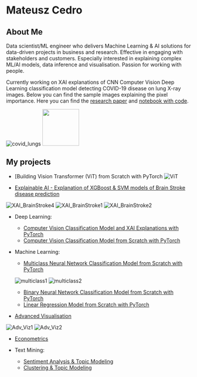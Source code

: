 # Mateusz Cedro
## About Me
Data scientist/ML engineer who delivers Machine Learning & AI solutions for data-driven projects in business and research. Effective in engaging with stakeholders and customers. Especially interested in explaining complex ML/AI models, data inference and visualisation. Passion for working with people.

Currently working on XAI explanations of CNN Computer Vision Deep Learning classification model detecting COVID-19 disease on lung X-ray images. Below you can find the sample images explaining the pixel importance. Here you can find the [research paper](https://github.com/mateuszcedro/mateuszcedro/blob/main/Explainable%20AI/Beyond%20the%20Black%20Box%20Do%20More%20Complex%20Models%20Provide%20Superior%20XAI.pdf) and [notebook with code](https://github.com/mateuszcedro/mateuszcedro/blob/main/Deep%20Learning%20PyTorch/XAI-ResNet50-notebook.ipynb).

![covid_lungs](https://github.com/mateuszcedro/mateuszcedro/blob/main/Explainable%20AI/Grads.png)
<img src="/mateuszcedro/Deep Learning PyTorch/img/vit.png" width="100" />


## My projects
- [Building Vision Transformer (ViT) from Scratch with PyTorch
![ViT](https://github.com/mateuszcedro/mateuszcedro/blob/main/Explainable%20AI/xai_4.png)

- [Explainable AI - Explanation of XGBoost & SVM models of Brain Stroke disease prediction](https://github.com/mateuszcedro/mateuszcedro/blob/main/Explainable%20AI/XAI_Shap_BrainStroke_notebook.ipynb)

![XAI_BrainStroke4](https://github.com/mateuszcedro/mateuszcedro/blob/main/Explainable%20AI/xai_4.png)
![XAI_BrainStroke1](https://github.com/mateuszcedro/mateuszcedro/blob/main/Explainable%20AI/xai_1.png)
![XAI_BrainStroke2](https://github.com/mateuszcedro/mateuszcedro/blob/main/Explainable%20AI/xai_2.png)

- Deep Learning:
    - [Computer Vision Classification Model and XAI Explanations with PyTorch](https://github.com/mateuszcedro/mateuszcedro/blob/main/Deep%20Learning%20PyTorch/XAI-ResNet50-notebook.ipynb)
    - [Computer Vision Classification Model from Scratch with PyTorch](https://github.com/mateuszcedro/mateuszcedro/blob/main/Deep%20Learning%20PyTorch/Computer%20Vision%20Classification%20Model%20from%20Scratch%20with%20PyTorch.ipynb)

- Machine Learning:
    - [Multiclass Neural Network Classification Model from Scratch with PyTorch](https://github.com/mateuszcedro/mateuszcedro/blob/main/Machine%20Learning%20PyTorch/Neural%20Network%20Multiclass%20Classification%20Model%20from%20Scratch%20with%20PyTorch.ipynb)

  ![multiclass1](https://github.com/mateuszcedro/mateuszcedro/blob/main/Machine%20Learning%20PyTorch/imgs/Multiclass_1.png)
  ![multiclass2](https://github.com/mateuszcedro/mateuszcedro/blob/main/Machine%20Learning%20PyTorch/imgs/Multiclass_2.png)
  
    - [Binary Neural Network Classification Model from Scratch with PyTorch](https://github.com/mateuszcedro/mateuszcedro/blob/main/Machine%20Learning%20PyTorch/Neural%20Network%20Binary%20Classification%20Model%20from%20Scratch%20with%20PyTorch.ipynb)
    - [Linear Regression Model from Scratch with PyTorch](https://github.com/mateuszcedro/mateuszcedro/blob/main/Machine%20Learning%20PyTorch/Linear%20Regression%20Model%20from%20Scratch%20with%20PyTorch.ipynb)

 - [Advanced Visualisation](https://github.com/mateuszcedro/mateuszcedro/blob/main/Visualisation/Advanced%20Visualisation.md)

![Adv_Viz1](https://github.com/mateuszcedro/mateuszcedro/blob/main/Visualisation/Plots/s10.png)
![Adv_Viz2](https://github.com/mateuszcedro/mateuszcedro/blob/main/Visualisation/Plots/s3.png)

- [Econometrics](https://github.com/mateuszcedro/mateuszcedro/blob/main/Econometrics/Econometrics.ipynb)

- Text Mining:
    - [Sentiment Analysis & Topic Modeling](https://htmlpreview.github.io/?https://github.com/mateuszcedro/mateuszcedro/blob/main/Text%20mining/Sentiment%20Analysis%20%26%20Topic%20Modeling.html)
    - [Clustering & Topic Modeling](https://htmlpreview.github.io/?https://github.com/mateuszcedro/mateuszcedro/blob/main/Text%20mining/Clustering%20%26%20Topic%20Modeling.html)


<!---
mateuszcedro/mateuszcedro is a ✨ special ✨ repository because its `README.md` (this file) appears on your GitHub profile.
You can click the Preview link to take a look at your changes.
--->
